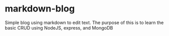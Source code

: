 # markdown-blog
Simple blog using markdown to edit text. The purpose of this is to learn the basic CRUD using NodeJS, express, and MongoDB
